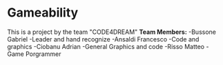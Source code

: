 # Gameability
This is a project by the team "CODE4DREAM"
__Team Members:__
  -Bussone Gabriel
    -Leader and hand recognize
  -Ansaldi Francesco
    -Code and graphics
  -Ciobanu Adrian
    -General Graphics and code
  -Risso Matteo
    -Game Porgrammer
